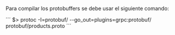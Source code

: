 Para compilar los protobuffers se debe usar el siguiente comando:

´´´
$> protoc -I=protobuf/ --go_out=plugins=grpc:protobuf/  protobuf/products.proto
´´´
